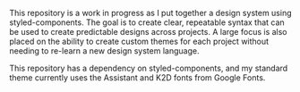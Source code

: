 This repository is a work in progress as I put together a design system using styled-components. The goal is to create clear, repeatable syntax that can be used to create predictable designs across projects. A large focus is also placed on the ability to create custom themes for each project without needing to re-learn a new design system language.

This repository has a dependency on styled-components, and my standard theme currently uses the Assistant and K2D fonts from Google Fonts.
